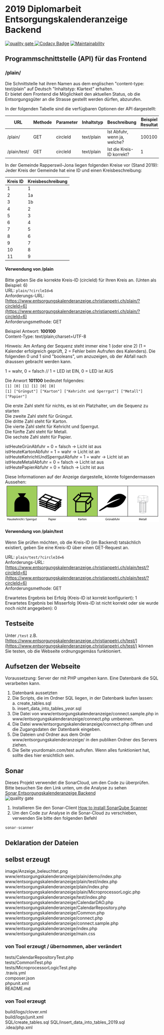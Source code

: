 # 2019 Diplomarbeit Entsorgungskalenderanzeige Backend
[![quality gate](https://sonarcloud.io/api/project_badges/measure?project=Entsorgungskalenderanzeige_Backend&metric=alert_status)
](https://sonarcloud.io/dashboard?id=Entsorgungskalenderanzeige_Backend) 
[![Codacy Badge](https://api.codacy.com/project/badge/Grade/61a1926ed0d644b3ae34f0d7c89fa6eb)](https://app.codacy.com/app/christianpetri/2019_Diplomarbeit_Entsorgungskalenderanzeige_Webseite?utm_source=github.com&utm_medium=referral&utm_content=christianpetri/2019_Diplomarbeit_Entsorgungskalenderanzeige_Webseite&utm_campaign=Badge_Grade_Dashboard)
[![Maintainability](https://api.codeclimate.com/v1/badges/0a72bd4c3e3425886691/maintainability)](https://codeclimate.com/github/christianpetri/2019_Diplomarbeit_Entsorgungskalenderanzeige_Webseite/maintainability)

## Programmschnittstelle (API) für das Frontend
### /plain/
Die Schnittstelle hat ihren Namen aus dem englischen "content-type: text/plain" auf Deutsch "Inhaltstyp: Klartext" erhalten.  
Er bietet dem Frontend die Möglichkeit den aktuellen Status, ob die Entsorgungsgüter an die Strasse gestellt werden dürfen, abzurufen.  

In der folgenden Tabelle sind die verfügbaren Optionen der API dargestellt:

|URL         |Methode|Parameter|Inhaltstyp|Beschreibung                |Beispiel Resultat|
|------------|-------|---------|----------|----------------------------|-----------------|
|/plain/     |GET	   |circleId |text/plain|Ist Abfuhr, wenn ja, welche?|100100           |
|/plain/test/|GET    |circleId |text/plain|Ist die Kreis-ID korrekt?   |1                |

In der Gemeinde Rapperswil-Jona liegen folgenden Kreise vor (Stand 2019):  
Jeder Kreis der Gemeinde hat eine ID und einen Kreisbeschreibung:  

|Kreis ID|Kreisbeschreibung|
|--------|-----------------|
|1       |1                |
|2       |1a               |
|3       |1b               |
|4       |2                |
|5       |3                |
|6       |4                |
|7       |5                |
|8       |6                |
|9       |7                |
|10      |8                |
|11      |9                |

#### Verwendung von /plain
Bitte geben Sie die korrekte Kreis-ID (circleId) für Ihren Kreis an. (Unten als Beispiel: 6)  
URL: `plain/?circleId=6`  
Anforderungs-URL: [https://www.entsorgungskalenderanzeige.christianpetri.ch/plain/?circleId=6](https://www.entsorgungskalenderanzeige.christianpetri.ch/plain/?circleId=6)  
Anforderungsmethode: GET  

Beispiel Antwort: **100100**  
Content-Type: text/plain;charset=UTF-8

Hinweis: Am Anfang der Sequenz steht immer eine 1 (oder eine 2) (1 = Kalender erfolgreich geprüft, 2 = Fehler beim Aufrufen des Kalenders).
Die folgenden 0 und 1 sind "booleans", um anzuzeigen, ob der Abfall nach draussen gebracht werden kann.  

1 = wahr, 0 = falsch // 1 = LED ist EIN, 0 = LED ist AUS

Die Anwort **101100** bedeutet folgendes:  
`[1] [0] [1] [1] [0] [0]`  
`[1] ["Grüngut"] ["Karton"] ["Kehricht und Sperrgut"] ["Metall"] ["Papier"]`  

Die erste Zahl steht für nichts, es ist ein Platzhalter, um die Sequenz zu starten  
Die zweite Zahl steht für Grüngut.  
Die dritte Zahl steht für Karton.  
Die vierte Zahl steht für Kehricht und Sperrgut.  
Die fünfte Zahl steht für Metall.  
Die sechste Zahl steht für Papier.  
 
istHeuteGrünAbfuhr = 0 = falsch -> Licht ist aus  
istHeuteKartonAbfuhr = 1 = wahr -> Licht ist an  
istHeuteKehrichtUndSperrgutAbfuhr = 1 = wahr -> Licht ist an  
istHeuteMetallAbfuhr = 0 = falsch -> Licht ist aus  
istHeutePapierAbfuhr = 0 = falsch -> Licht ist aus  

Diese Informationen auf der Anzeige dargestelle, könnte folgendermassen Aussehen:
![Anzeige](image/Anzeige_beleuchtet.png)

#### Verwendung von /plain/test
Wenn Sie prüfen möchten, ob die Kreis-ID (im Backend) tatsächlich existiert, geben Sie eine Kreis-ID über einen GET-Request an.

URL: `plain/test/?circleId=6`  
Anforderungs-URL: [https://www.entsorgungskalenderanzeige.christianpetri.ch/plain/test/?circleId=6](https://www.entsorgungskalenderanzeige.christianpetri.ch/plain/test/?circleId=6)  
Anforderungsmethode: GET  

Erwartetes Ergebnis bei Erfolg (Kreis-ID ist korrekt konfiguriert): 1  
Erwartetes Ergebnis bei Misserfolg (Kreis-ID ist nicht korrekt oder sie wurde noch nicht angegeben): 0
## Testseite
Unter `/test` z.B. [https://www.entsorgungskalenderanzeige.christianpetri.ch/test/](https://www.entsorgungskalenderanzeige.christianpetri.ch/test/) können Sie testen, ob die Webseite ordnungsgemäss funktioniert.

## Aufsetzen der Webseite
Voraussetzung: Server der mit PHP umgehen kann.
Eine Datenbank die SQL verarbeiten kann.
1.  Datenbank aussetzten
2.  Die Scripts, die im Ordner SQL liegen, in der Datenbank laufen lassen:  
  a.  create_tables.sql  
  b.  insert_data_into_tables_*year*.sql  
3.  Die Datei von www/entsorgungskalenderanzeige/connect.sample.php in www/entsorgungskalenderanzeige/connect.php umbennen.  
4. 	Die Datei www/entsorgungskalenderanzeige/connect.php öffnen und die Zugangsdaten der Datenbank eingeben.
5. 	Die Dateien und Ordner aus dem Order www/entsorgungskalenderanzeige/ in den publiken Ordner des Servers ziehen.
6.  Die Seite yourdomain.com/test aufrufen. Wenn alles funktioniert hat, sollte dies hier ersichtlich sein.

## Sonar
   Dieses Projekt verwendet die SonarCloud, um den Code zu überprüfen. Bitte besuchen Sie den Link unten, um die Analyse zu sehen<br/>
     [Sonar Entsorgungskalenderanzeige Backend](https://sonarcloud.io/dashboard?id=Entsorgungskalenderanzeige_Backend)  <br/>
     ![quality gate](https://sonarcloud.io/api/project_badges/measure?project=Entsorgungskalenderanzeige_Backend&metric=alert_status)
1. Installieren Sie den Sonar-Client
  [How to install SonarQube Scanner](https://docs.sonarqube.org/display/SCAN/Analyzing+with+SonarQube+Scanner)
2. Um den Code zur Analyse in die Sonar-Cloud zu verschieben, verwenden Sie bitte den folgenden Befehl  
```console 
sonar-scanner
```
## Deklaration der Dateien
## selbst erzeugt
image/Anzeige_beleuchtet.png  
www/entsorgungskalenderanzeige/plain/demo/index.php  
www/entsorgungskalenderanzeige/plain/test/index.php  
www/entsorgungskalenderanzeige/plain/index.php  
www/entsorgungskalenderanzeige/plain/MicroprocessorLogic.php  
www/entsorgungskalenderanzeige/test/index.php  
www/entsorgungskalenderanzeige/CalendarDAO.php  
www/entsorgungskalenderanzeige/CalendarRepository.php  
www/entsorgungskalenderanzeige/Common.php  
www/entsorgungskalenderanzeige/connect.php  
www/entsorgungskalenderanzeige/connect.sample.php  
www/entsorgungskalenderanzeige/index.php  
www/entsorgungskalenderanzeige/main.css

### von Tool erzeugt / übernommen, aber verändert
tests/CalendarRepositoryTest.php  
tests/CommonTest.php  
tests/MicroprocessorLogicTest.php  
.travis.yml  
composer.json  
phpunit.xml  
README.md  

### von Tool erzeugt
build/logs/clover.xml  
build/logs/junit.xml  
SQL/create_tables.sql 
SQL/insert_data_into_tables_2019.sql  
.idea/php.xml  